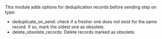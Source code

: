 This module adds options for deduplication records before sending step on type:  
- deduplicate_on_send: check if a fresher one does not exist for the
  same record. If so, mark the oldest one as obsolete.
- delete_obsolete_records: Delete records marked as obsolete.
